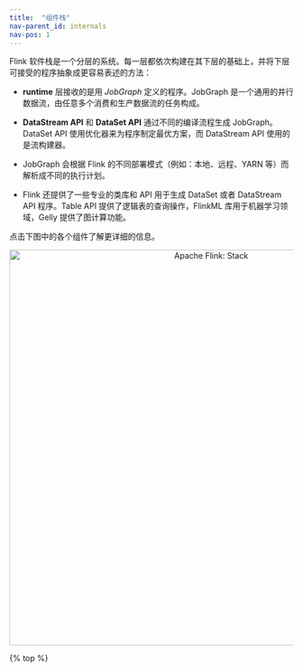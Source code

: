 ```yaml
---
title:  "组件栈"
nav-parent_id: internals
nav-pos: 1
---
```

<!--
Licensed to the Apache Software Foundation (ASF) under one
or more contributor license agreements.  See the NOTICE file
distributed with this work for additional information
regarding copyright ownership.  The ASF licenses this file
to you under the Apache License, Version 2.0 (the
"License"); you may not use this file except in compliance
with the License.  You may obtain a copy of the License at

  http://www.apache.org/licenses/LICENSE-2.0

Unless required by applicable law or agreed to in writing,
software distributed under the License is distributed on an
"AS IS" BASIS, WITHOUT WARRANTIES OR CONDITIONS OF ANY
KIND, either express or implied.  See the License for the
specific language governing permissions and limitations
under the License.
-->

Flink 软件栈是一个分层的系统。每一层都依次构建在其下层的基础上，并将下层可接受的程序抽象成更容易表述的方法：

- **runtime** 层接收的是用 *JobGraph* 定义的程序。JobGraph 是一个通用的并行数据流，由任意多个消费和生产数据流的任务构成。

- **DataStream API** 和 **DataSet API** 通过不同的编译流程生成 JobGraph。DataSet API 使用优化器来为程序制定最优方案，而 DataStream API 使用的是流构建器。

- JobGraph 会根据 Flink 的不同部署模式（例如：本地、远程、YARN 等）而解析成不同的执行计划。

- Flink 还提供了一些专业的类库和 API 用于生成 DataSet 或者 DataStream API 程序。Table API 提供了逻辑表的查询操作，FlinkML 库用于机器学习领域，Gelly 提供了图计算功能。

点击下图中的各个组件了解更详细的信息。

<center>
  <img src="{{ site.baseurl }}/fig/stack.png" width="700px" alt="Apache Flink: Stack" usemap="#overview-stack">
</center>

<map name="overview-stack">
<area id="lib-datastream-cep" title="CEP: Complex Event Processing" href="{{ site.baseurl }}/dev/libs/cep.html" shape="rect" coords="63,0,143,177" />
<area id="lib-datastream-table" title="Table: Relational DataStreams" href="{{ site.baseurl }}/dev/table_api.html" shape="rect" coords="143,0,223,177" />
<area id="lib-dataset-ml" title="FlinkML: Machine Learning" href="{{ site.baseurl }}/dev/libs/ml/index.html" shape="rect" coords="382,2,462,176" />
<area id="lib-dataset-gelly" title="Gelly: Graph Processing" href="{{ site.baseurl }}/dev/libs/gelly/index.html" shape="rect" coords="461,0,541,177" />
<area id="lib-dataset-table" title="Table API and SQL" href="{{ site.baseurl }}/dev/table_api.html" shape="rect" coords="544,0,624,177" />
<area id="datastream" title="DataStream API" href="{{ site.baseurl }}/dev/datastream_api.html" shape="rect" coords="64,177,379,255" />
<area id="dataset" title="DataSet API" href="{{ site.baseurl }}/dev/batch/index.html" shape="rect" coords="382,177,697,255" />
<area id="runtime" title="Runtime" href="{{ site.baseurl }}/concepts/runtime.html" shape="rect" coords="63,257,700,335" />
<area id="local" title="Local" href="{{ site.baseurl }}/quickstart/setup_quickstart.html" shape="rect" coords="62,337,275,414" />
<area id="cluster" title="Cluster" href="{{ site.baseurl }}/ops/deployment/cluster_setup.html" shape="rect" coords="273,336,486,413" />
<area id="cloud" title="Cloud" href="{{ site.baseurl }}/ops/deployment/gce_setup.html" shape="rect" coords="485,336,700,414" />
</map>

{% top %}
